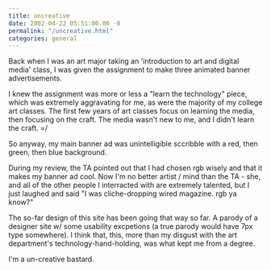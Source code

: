 ```yaml
---
title: uncreative
date: 2002-04-22 05:51:00.00 -8
permalink: "/uncreative.html"
categories: general
---
```

Back when I was an art major taking an 'introduction to art and digital media' class, I was given the assignment to make three animated banner advertisements.

I knew the assignment was more or less a "learn the technology" piece, which was extremely aggravating for me, as were the majority of my college art classes. The first few years of art classes focus on learning the media, then focusing on the craft. The media wasn't new to me, and I didn't learn the craft. =/

So anyway, my main banner ad was unintelligible sccribble with a red, then green, then blue background.

During my review, the TA pointed out that I had chosen rgb wisely and that it makes my banner ad cool. Now I'm no better artist / mind than the TA - she, and all of the other people I interracted with are extremely talented, but I just laughed and said "I was cliche-dropping wired magazine. rgb ya know?"

The so-far design of this site has been going that way so far. A parody of a designer site w/ some usability excpetions (a true parody would have 7px type somewhere). I think that, this, more than my disgust with the art department's technology-hand-holding, was what kept me from a degree.

I'm a un-creative bastard.